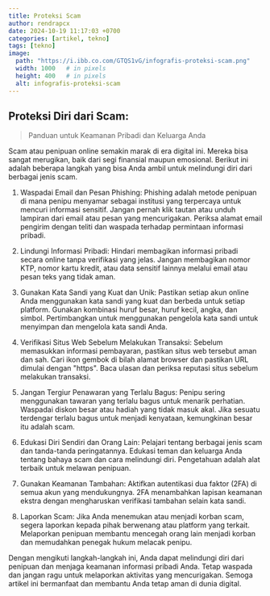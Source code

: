 ```yaml
---
title: Proteksi Scam
author: rendrapcx
date: 2024-10-19 11:17:03 +0700
categories: [artikel, tekno]
tags: [tekno]
image:
  path: "https://i.ibb.co.com/GTQS1vG/infografis-proteksi-scam.png"
  width: 1000   # in pixels
  height: 400   # in pixels
  alt: infografis-proteksi-scam
---
```


## Proteksi Diri dari Scam: 
> Panduan untuk Keamanan Pribadi dan Keluarga Anda 

Scam atau penipuan online semakin marak di era digital ini. Mereka bisa sangat merugikan, baik dari segi finansial maupun emosional. Berikut ini adalah beberapa langkah yang bisa Anda ambil untuk melindungi diri dari berbagai jenis scam.

1. Waspadai Email dan Pesan Phishing: Phishing adalah metode penipuan di mana penipu menyamar sebagai institusi yang terpercaya untuk mencuri informasi sensitif. Jangan pernah klik tautan atau unduh lampiran dari email atau pesan yang mencurigakan. Periksa alamat email pengirim dengan teliti dan waspada terhadap permintaan informasi pribadi.

2. Lindungi Informasi Pribadi: Hindari membagikan informasi pribadi secara online tanpa verifikasi yang jelas. Jangan membagikan nomor KTP, nomor kartu kredit, atau data sensitif lainnya melalui email atau pesan teks yang tidak aman.

3. Gunakan Kata Sandi yang Kuat dan Unik: Pastikan setiap akun online Anda menggunakan kata sandi yang kuat dan berbeda untuk setiap platform. Gunakan kombinasi huruf besar, huruf kecil, angka, dan simbol. Pertimbangkan untuk menggunakan pengelola kata sandi untuk menyimpan dan mengelola kata sandi Anda.

4. Verifikasi Situs Web Sebelum Melakukan Transaksi: Sebelum memasukkan informasi pembayaran, pastikan situs web tersebut aman dan sah. Cari ikon gembok di bilah alamat browser dan pastikan URL dimulai dengan "https". Baca ulasan dan periksa reputasi situs sebelum melakukan transaksi.

5. Jangan Tergiur Penawaran yang Terlalu Bagus: Penipu sering menggunakan tawaran yang terlalu bagus untuk menarik perhatian. Waspadai diskon besar atau hadiah yang tidak masuk akal. Jika sesuatu terdengar terlalu bagus untuk menjadi kenyataan, kemungkinan besar itu adalah scam.

6. Edukasi Diri Sendiri dan Orang Lain: Pelajari tentang berbagai jenis scam dan tanda-tanda peringatannya. Edukasi teman dan keluarga Anda tentang bahaya scam dan cara melindungi diri. Pengetahuan adalah alat terbaik untuk melawan penipuan.

7. Gunakan Keamanan Tambahan: Aktifkan autentikasi dua faktor (2FA) di semua akun yang mendukungnya. 2FA menambahkan lapisan keamanan ekstra dengan mengharuskan verifikasi tambahan selain kata sandi.

8. Laporkan Scam: Jika Anda menemukan atau menjadi korban scam, segera laporkan kepada pihak berwenang atau platform yang terkait. Melaporkan penipuan membantu mencegah orang lain menjadi korban dan memudahkan penegak hukum melacak penipu.

Dengan mengikuti langkah-langkah ini, Anda dapat melindungi diri dari penipuan dan menjaga keamanan informasi pribadi Anda. Tetap waspada dan jangan ragu untuk melaporkan aktivitas yang mencurigakan. Semoga artikel ini bermanfaat dan membantu Anda tetap aman di dunia digital.